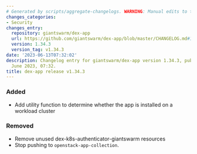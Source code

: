 ```yaml
---
# Generated by scripts/aggregate-changelogs. WARNING: Manual edits to this files will be overwritten.
changes_categories:
- Security
changes_entry:
  repository: giantswarm/dex-app
  url: https://github.com/giantswarm/dex-app/blob/master/CHANGELOG.md#1343---2023-06-13
  version: 1.34.3
  version_tag: v1.34.3
date: '2023-06-13T07:32:02'
description: Changelog entry for giantswarm/dex-app version 1.34.3, published on 13
  June 2023, 07:32.
title: dex-app release v1.34.3
---
```


### Added
- Add utility function to determine whether the app is installed on a workload cluster
### Removed
- Remove unused dex-k8s-authenticator-giantswarm resources
- Stop pushing to `openstack-app-collection`.
